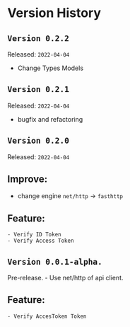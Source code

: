 # Version History


## `Version 0.2.2`
Released: `2022-04-04`
- Change Types Models
## `Version 0.2.1`
Released: `2022-04-04`
- bugfix and refactoring
## `Version 0.2.0`
Released: `2022-04-04`
## Improve:
   - change engine `net/http` -> `fasthttp` 

## Feature:
    - Verify ID Token
    - Verify Access Token

## `Version 0.0.1-alpha.`
Pre-release.
    - Use net/http of api client.
    
## Feature:
    - Verify AccesToken Token
